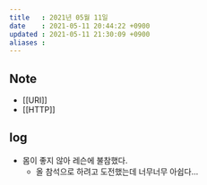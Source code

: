 ```yaml
---
title   : 2021년 05월 11일 
date    : 2021-05-11 20:44:22 +0900
updated : 2021-05-11 21:30:09 +0900
aliases : 
---
```

## Note
- [[URI]] 
- [[HTTP]]

## log
- 몸이 좋지 않아 레슨에 불참했다.
	- 올 참석으로 하려고 도전했는데 너무너무 아쉽다... 

